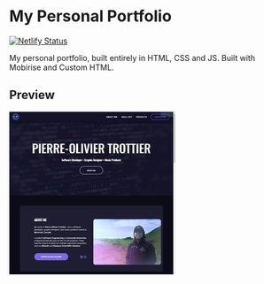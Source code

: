# My Personal Portfolio

[![Netlify Status](https://api.netlify.com/api/v1/badges/a4406757-3f6a-4393-b4cb-16e5246f51ee/deploy-status)](https://app.netlify.com/sites/pierreolivier-portfolio/deploys)

My personal portfolio, built entirely in HTML, CSS and JS. Built with Mobirise and Custom HTML.

## Preview

![alt text](screenshot.png "Website Screenshot")
